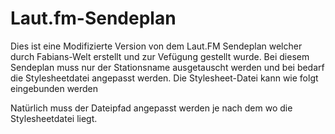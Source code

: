 # Laut.fm-Sendeplan
Dies ist eine Modifizierte Version von dem Laut.FM Sendeplan welcher durch Fabians-Welt erstellt und zur Vefügung gestellt wurde.
Bei diesem Sendeplan muss nur der Stationsname ausgetauscht werden und bei bedarf die Stylesheetdatei angepasst werden.
Die Stylesheet-Datei kann wie folgt eingebunden werden
<link rel="stylesheet" href="sendeplan.css">
Natürlich muss der Dateipfad angepasst werden je nach dem wo die Stylesheetdatei liegt.
